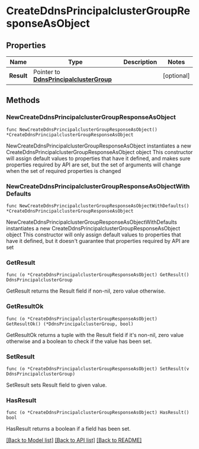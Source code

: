 # CreateDdnsPrincipalclusterGroupResponseAsObject

## Properties

Name | Type | Description | Notes
------------ | ------------- | ------------- | -------------
**Result** | Pointer to [**DdnsPrincipalclusterGroup**](DdnsPrincipalclusterGroup.md) |  | [optional] 

## Methods

### NewCreateDdnsPrincipalclusterGroupResponseAsObject

`func NewCreateDdnsPrincipalclusterGroupResponseAsObject() *CreateDdnsPrincipalclusterGroupResponseAsObject`

NewCreateDdnsPrincipalclusterGroupResponseAsObject instantiates a new CreateDdnsPrincipalclusterGroupResponseAsObject object
This constructor will assign default values to properties that have it defined,
and makes sure properties required by API are set, but the set of arguments
will change when the set of required properties is changed

### NewCreateDdnsPrincipalclusterGroupResponseAsObjectWithDefaults

`func NewCreateDdnsPrincipalclusterGroupResponseAsObjectWithDefaults() *CreateDdnsPrincipalclusterGroupResponseAsObject`

NewCreateDdnsPrincipalclusterGroupResponseAsObjectWithDefaults instantiates a new CreateDdnsPrincipalclusterGroupResponseAsObject object
This constructor will only assign default values to properties that have it defined,
but it doesn't guarantee that properties required by API are set

### GetResult

`func (o *CreateDdnsPrincipalclusterGroupResponseAsObject) GetResult() DdnsPrincipalclusterGroup`

GetResult returns the Result field if non-nil, zero value otherwise.

### GetResultOk

`func (o *CreateDdnsPrincipalclusterGroupResponseAsObject) GetResultOk() (*DdnsPrincipalclusterGroup, bool)`

GetResultOk returns a tuple with the Result field if it's non-nil, zero value otherwise
and a boolean to check if the value has been set.

### SetResult

`func (o *CreateDdnsPrincipalclusterGroupResponseAsObject) SetResult(v DdnsPrincipalclusterGroup)`

SetResult sets Result field to given value.

### HasResult

`func (o *CreateDdnsPrincipalclusterGroupResponseAsObject) HasResult() bool`

HasResult returns a boolean if a field has been set.


[[Back to Model list]](../README.md#documentation-for-models) [[Back to API list]](../README.md#documentation-for-api-endpoints) [[Back to README]](../README.md)


